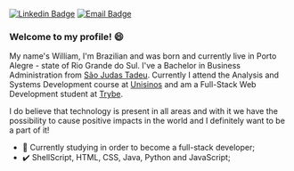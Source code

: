 [![Linkedin Badge](https://img.shields.io/badge/-LinkedIn-blue?style=flat-square&logo=Linkedin&logoColor=white&link=https://www.linkedin.com/in/williamjog/)](https://www.linkedin.com/in/williamjog/)
[![Email Badge](https://img.shields.io/badge/-Gmail-c14438?style=flat-square&logo=Gmail&logoColor=white&link=mailto:williamjog@hotmail.com)](mailto:williamjog@hotmail.com)

### Welcome to my profile! :smile:

My name's William, I'm Brazilian and was born and currently live in Porto Alegre - state of Rio Grande do Sul. I've a Bachelor in Business Administration
from <a target="_blank" href="http://www.saojudastadeu.edu.br/faculdade/">São Judas Tadeu</a>. Currently I attend the Analysis and Systems Development course
at <a target="_blank" href="http://www.unisinos.br/">Unisinos</a> and am a Full-Stack Web Development student at <a target="_blank" href="https://www.betrybe.com/">Trybe</a>.

I do believe that technology is present in all areas and with it we have the possibility to cause positive impacts in the world and I definitely want to be a part of it!

 - :blue_book: Currently studying in order to become a full-stack developer;
 - :heavy_check_mark: ShellScript, HTML, CSS, Java, Python and JavaScript;
